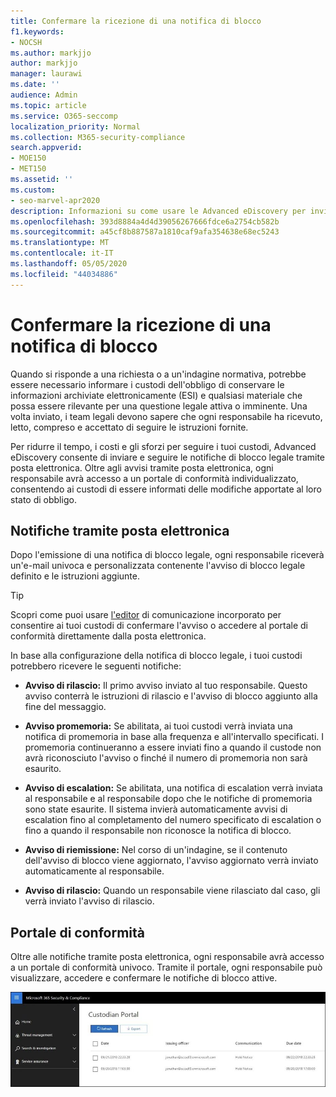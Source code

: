 ```yaml
---
title: Confermare la ricezione di una notifica di blocco
f1.keywords:
- NOCSH
ms.author: markjjo
author: markjjo
manager: laurawi
ms.date: ''
audience: Admin
ms.topic: article
ms.service: O365-seccomp
localization_priority: Normal
ms.collection: M365-security-compliance
search.appverid:
- MOE150
- MET150
ms.assetid: ''
ms.custom:
- seo-marvel-apr2020
description: Informazioni su come usare le Advanced eDiscovery per inviare e seguire le notifiche di blocco legale tramite posta elettronica, nonché monitorare lo stato dell'obbligo.
ms.openlocfilehash: 393d8884a4d4d39056267666fdce6a2754cb582b
ms.sourcegitcommit: a45cf8b887587a1810caf9afa354638e68ec5243
ms.translationtype: MT
ms.contentlocale: it-IT
ms.lasthandoff: 05/05/2020
ms.locfileid: "44034886"
---
```

# <a name="acknowledge-a-hold-notification"></a>Confermare la ricezione di una notifica di blocco

Quando si risponde a una richiesta o a un'indagine normativa, potrebbe essere necessario informare i custodi dell'obbligo di conservare le informazioni archiviate elettronicamente (ESI) e qualsiasi materiale che possa essere rilevante per una questione legale attiva o imminente. Una volta inviato, i team legali devono sapere che ogni responsabile ha ricevuto, letto, compreso e accettato di seguire le istruzioni fornite.

Per ridurre il tempo, i costi e gli sforzi per seguire i tuoi custodi, Advanced eDiscovery consente di inviare e seguire le notifiche di blocco legale tramite posta elettronica. Oltre agli avvisi tramite posta elettronica, ogni responsabile avrà accesso a un portale di conformità individualizzato, consentendo ai custodi di essere informati delle modifiche apportate al loro stato di obbligo.

## <a name="email-notifications"></a>Notifiche tramite posta elettronica

Dopo l'emissione di una notifica di blocco legale, ogni responsabile riceverà un'e-mail univoca e personalizzata contenente l'avviso di blocco legale definito e le istruzioni aggiunte. 

> [!TIP]
> Scopri come puoi usare  [l'editor](using-communications-editor.md) di comunicazione incorporato per consentire ai tuoi custodi di confermare l'avviso o accedere al portale di conformità direttamente dalla posta elettronica.

In base alla configurazione della notifica di blocco legale, i tuoi custodi potrebbero ricevere le seguenti notifiche: 

- **Avviso di rilascio:** Il primo avviso inviato al tuo responsabile. Questo avviso conterrà le istruzioni di rilascio e l'avviso di blocco aggiunto alla fine del messaggio.

- **Avviso promemoria:** Se abilitata, ai tuoi custodi verrà inviata una notifica di promemoria in base alla frequenza e all'intervallo specificati. I promemoria continueranno a essere inviati fino a quando il custode non avrà riconosciuto l'avviso o finché il numero di promemoria non sarà esaurito.

- **Avviso di escalation:** Se abilitata, una notifica di escalation verrà inviata al responsabile e al responsabile dopo che le notifiche di promemoria sono state esaurite. Il sistema invierà automaticamente avvisi di escalation fino al completamento del numero specificato di escalation o fino a quando il responsabile non riconosce la notifica di blocco.

- **Avviso di riemissione:** Nel corso di un'indagine, se il contenuto dell'avviso di blocco viene aggiornato, l'avviso aggiornato verrà inviato automaticamente al responsabile.

- **Avviso di rilascio:** Quando un responsabile viene rilasciato dal caso, gli verrà inviato l'avviso di rilascio. 

## <a name="compliance-portal"></a>Portale di conformità

Oltre alle notifiche tramite posta elettronica, ogni responsabile avrà accesso a un portale di conformità univoco. Tramite il portale, ogni responsabile può visualizzare, accedere e confermare le notifiche di blocco attive.

![Portale di conformità per un responsabile](../media/CustodianPortal.jpg)

